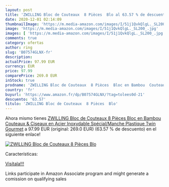 ```yaml
---
layout: post
title: 'ZWILLING Bloc de Couteaux  8 Pièces  Blo al 63.57 % de descuento'
date: 2020-12-01 02:14:09
thumbnailImage: 'https://m.media-amazon.com/images/I/51j1QvkQlgL._SL200_.jpg'
image: 'https://m.media-amazon.com/images/I/51j1QvkQlgL._SL200_.jpg'
images: [ 'https://m.media-amazon.com/images/I/51j1QvkQlgL._SL200_.jpg' ]
comments: true
category: ofertas
author: ring
slug: 'B07574GLNX-fr'
description:
actualPrice: 97.99 EUR
currency: EUR
price: 97.99
comparePrice: 269.0 EUR
inStock: true
prodname: 'ZWILLING Bloc de Couteaux  8 Pièces  Bloc en Bambou  Couteaux & Ciseaux en Acier Inoxydable Spécial/Manche Plastique  Twin Gourmet'
country: 'fr'
buyurl: 'https://www.amazon.fr/dp/B07574GLNX/?tag=tolees0d-21'
descuento: '63.57'
titulo: 'ZWILLING Bloc de Couteaux  8 Pièces  Blo'
---
```


Ahora mismo tienes [ZWILLING Bloc de Couteaux  8 Pièces  Bloc en Bambou  Couteaux & Ciseaux en Acier Inoxydable Spécial/Manche Plastique  Twin Gourmet](https://www.amazon.fr/dp/B07574GLNX/?tag=tolees0d-21) a 97.99 EUR (original: 269.0 EUR) (63.57 %  de descuento) en el siguiente enlace!

[![ZWILLING Bloc de Couteaux  8 Pièces  Blo](https://m.media-amazon.com/images/I/51j1QvkQlgL._SL200_.jpg)](https://www.amazon.fr/dp/B07574GLNX/?tag=tolees0d-21)

Características:


[Visítala!!!](https://www.amazon.fr/dp/B07574GLNX/?tag=tolees0d-21)

Links participate in Amazon Associate program and might generate a comission on qualifying sales
